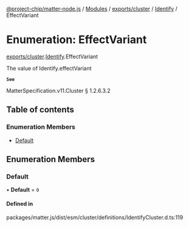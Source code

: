 [@project-chip/matter-node.js](../README.md) / [Modules](../modules.md) / [exports/cluster](../modules/exports_cluster.md) / [Identify](../modules/exports_cluster.Identify.md) / EffectVariant

# Enumeration: EffectVariant

[exports/cluster](../modules/exports_cluster.md).[Identify](../modules/exports_cluster.Identify.md).EffectVariant

The value of Identify.effectVariant

**`See`**

MatterSpecification.v11.Cluster § 1.2.6.3.2

## Table of contents

### Enumeration Members

- [Default](exports_cluster.Identify.EffectVariant.md#default)

## Enumeration Members

### Default

• **Default** = ``0``

#### Defined in

packages/matter.js/dist/esm/cluster/definitions/IdentifyCluster.d.ts:119
